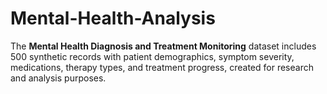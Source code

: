 # Mental-Health-Analysis
The **Mental Health Diagnosis and Treatment Monitoring** dataset includes 500 synthetic records with patient demographics, symptom severity, medications, therapy types, and treatment progress, created for research and analysis purposes.
